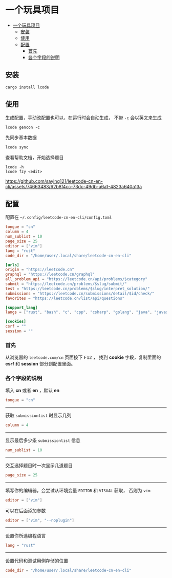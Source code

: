 # 一个玩具项目

<!--toc:start-->
- [一个玩具项目](#一个玩具项目)
  - [安装](#安装)
  - [使用](#使用)
  - [配置](#配置)
    - [首先](#首先)
    - [各个字段的说明](#各个字段的说明)
<!--toc:end-->

## 安装

```shell
cargo install lcode
```

## 使用

生成配置，手动改配置也可以，在运行时会自动生成，
不带 `-c` 会以英文来生成

```shell
lcode gencon -c
```

先同步基本数据

```shell
lcode sync
```

查看帮助文档，开始选择题目

```shell
lcode -h
lcode fzy <edit>
```

https://github.com/saying121/leetcode-cn-en-cli/assets/74663483/62b8f4cc-73dc-49db-a6a1-4823a640a13a

## 配置

配置在 `~/.config/leetcode-cn-en-cli/config.toml`

```toml
tongue = "cn"
column = 4
num_sublist = 10
page_size = 25
editor = ["vim"]
lang = "rust"
code_dir = "/home/user/.local/share/leetcode-cn-en-cli"

[urls]
origin = "https://leetcode.cn"
graphql = "https://leetcode.cn/graphql"
all_problem_api = "https://leetcode.cn/api/problems/$category"
submit = "https://leetcode.cn/problems/$slug/submit/"
test = "https://leetcode.cn/problems/$slug/interpret_solution/"
submissions = "https://leetcode.cn/submissions/detail/$id/check/"
favorites = "https://leetcode.cn/list/api/questions"

[support_lang]
langs = ["rust", "bash", "c", "cpp", "csharp", "golang", "java", "javascript", "kotlin", "mysql", "php", "python", "python3", "ruby", "scala", "swift", "typescript", "racket", "erlang", "elixir", "dart"]

[cookies]
csrf = ""
session = ""
```

### 首先

从浏览器的 `leetcode.com/cn` 页面按下 <kbd>F12</kbd> ，
找到 **cookie** 字段，复制里面的 **csrf** 和 **session** 部分到配置里面。

### 各个字段的说明

填入 **cn** 或者 **en** ，默认 **en**

```toml
tongue = "cn"
```

---

获取 `submissionlist` 时显示几列

```toml
column = 4
```

---

显示最后多少条 `submissionlist` 信息

```toml
num_sublist = 10
```

---

交互选择题目时一次显示几道题目

```toml
page_size = 25
```

---

填写你的编辑器，会尝试从环境变量 `EDITOR` 和 `VISUAL` 获取，
否则为 `vim`

```toml
editor = ["vim"]
```

可以在后面添加参数

```toml
editor = ["vim", "--noplugin"]
```

---

设置你所选编程语言

```toml
lang = "rust"
```

---

设置代码和测试用例存储的位置

```toml
code_dir = "/home/user/.local/share/leetcode-cn-en-cli"
```
